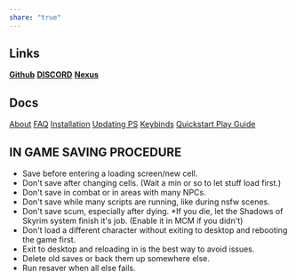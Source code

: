 ```yaml
---
share: "true"
---
```




## Links
**[Github](https://github.com/Charolas/PROJECT-SKYRIM/blob/main/README.md "https://github.com/Charolas/PROJECT-SKYRIM/blob/main/README.md")**  **[DISCORD](https://discord.gg/ynP4ECmFDv)**
**[Nexus](https://www.nexusmods.com/skyrimspecialedition/mods/76466)**

## Docs
[About](./About.md)
[FAQ](./FAQ.md)
[Installation](Installation.md)
[Updating PS](./Updating%20PS.md)
[Keybinds](./Keybinds.md)
[Quickstart Play Guide](./Quickstart%20Play%20Guide.md)


## IN GAME SAVING PROCEDURE
- Save before entering a loading screen/new cell. 
- Don't save after changing cells. (Wait a min or so to let stuff load first.) 
- Don't save in combat or in areas with many NPCs. 
- Don't save while many scripts are running, like during nsfw scenes. 
- Don't save scum, especially after dying. *If you die, let the Shadows of Skyrim system finish it's job. (Enable it in MCM if you didn't) 
- Don't load a different character without exiting to desktop and rebooting the game first. 
- Exit to desktop and reloading in is the best way to avoid issues. 
- Delete old saves or back them up somewhere else. 
- Run resaver when all else fails.